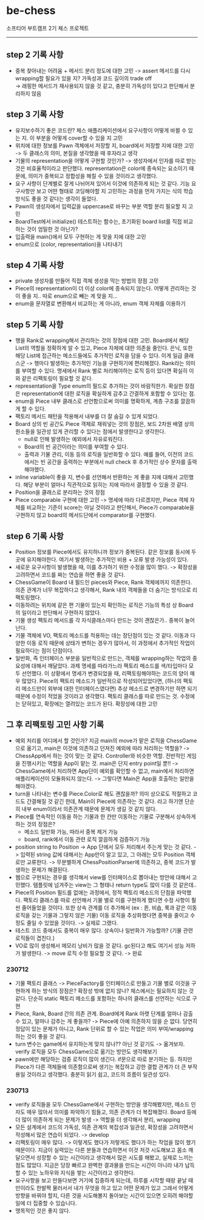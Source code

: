 # be-chess
소프티어 부트캠프 2기 체스 프로젝트

---
  
  ## step 2 기록 사항
- 중복 찾아내는 어려움 + 메서드 분리 정도에 대한 고민 -> assert 메서드를 다시 wrapping할 필요가 있을 지? 가독성과 코드 길이의 trade off <br> -> 래핑한 메서드가 재사용되지 않을 것 같고, 충분히 가독성이 있다고 판단해서 분리하지 않음

## step 3 기록 사항
- 유지보수하기 좋은 코드란? 체스 애플리케이션에서 요구사항이 어떻게 바뀔 수 있는 지. 이 부분을 어떻게 cover할 수 있을 지 고민
- 위치에 대한 정보를 Pawn 객체에서 저장할 지, board에서 저장할 지에 대한 고민 -> 두 클래스의 의미, 본질을 생각했을 때 후자라고 생각
- 기물의 representation을 어떻게 구현할 것인가? -> 생성자에서 인자를 따로 받는 것은 비효율적이라고 판단했다. representation은 color에 종속되는 요소이기 때문에, 의미가 중복되고 정합성을 해칠 수 있을 것이라고 생각했다.
- 요구 사항이 단계별로 잘게 나뉘어져 있어서 이것에 의존하게 되는 것 같다. 기능 요구사항만 보고 어떤 형태로 코딩해야할 지 고민하는 과정을 먼저 가지는 식의 학습 방식도 좋을 것 같다는 생각이 들었다.
- Pawn의 생성자에서 입력값을 uppercase로 바꾸는 부분 역할 분리 필요할 지 고민 <br>
- BoardTest에서 initialize() 테스트하는 함수는, 초기화된 board list를 직접 비교하는 것이 엄밀한 것 아닌가?
- 입출력을 main()에서 모두 구현하는 게 맞을 지에 대한 고민
- enum으로 (color, representation)을 나타내기

## step 4 기록 사항
- private 생성자를 만들어 직접 객체 생성을 막는 방법의 장점 고민
- Piece의 representation이 더 이상 color에 종속되지 않는다. 어떻게 관리하는 것이 좋을 지.. 따로 enum으로 빼는 게 맞을 지...
- enum을 문자열로 변환해서 비교하는 게 아니라, enum 객체 자체를 이용하기

## step 5 기록 사항
- 행을 Rank로 wrapping해서 관리하는 것의 장점에 대한 고민. Board에서 해당 List의 역할을 정확하게 알 수 있고, Piece 자체에 대한 의존을 줄인다. 은닉, 또한 해당 List에 접근하는 메소드들에도 추가적인 로직을 담을 수 있다. 이게 일급 클래스군
  -> 행마다 발생하는 추가적인 기능을 구현하기에 편리해졌다. Rank라는 의미를 부여할 수 있다. 명세에서 Rank 별로 처리해야하는 로직 등이 있다면 확실히 이와 같은 리팩토링이 필요할 것 같다.
- representation을 Type enum의 필드로 추가하는 것이 바람직한가. 확실한 장점은 representation에 대한 로직을 확실하게 감추고 간결하게 포함할 수 있다는 점.
- enum을 Piece 내부 클래스로 선언함으로써 의미를 명확하게, 계층 구조를 깔끔하게 할 수 있다.
- 팩토리 메서드 패턴을 적용해서 내부를 더 잘 숨길 수 있게 되었다. 
- Board 상의 빈 공간도 Piece 객체로 채워넣는 것의 장점은, 보드 2차원 배열 상의 원소들을 일관성 있게 관리할 수 있다는 점에서 발생한다고 생각한다.
  - null로 인해 발생하는 예외에서 자유로워진다.
  - Board의 빈 공간이라는 의미를 부여할 수 있다.
  - 출력과 기물 관리, 이동 등의 로직을 일반화할 수 있다. 예를 들어, 이전의 코드에서는 빈 공간을 출력하는 부분에서 null check 후 추가적인 상수 문자를 출력해야했다.
- inline variable이 좋을 지, 변수를 선언해서 반환하는 게 좋을 지에 대해서 고민했다. 해당 부분이 얼마나 직관적으로 읽히는 지에 따라서 결정할 수 있을 것 같다.
- Position을 클래스로 분리하는 것의 장점
- Piece comparable 구현에 대한 고민 -> 명세에 따라 다르겠지만, Piece 객체 자체를 비교하는 기준이 score는 아닐 것이라고 판단해서, Piece가 comparable을 구현하지 않고 board의 메서드단에서 comparator를 구현했다.

## step 6 기록 사항
- Position 정보를 Piece에서도 유지하니까 정보가 중복된다. 같은 정보를 동시에 두 곳에 유지해야한다. 여기서 발생하는 추가적인 비용 + 오류 발생 가능성이 있다. 
- 새로운 요구사항이 발생했을 때, 이를 추가하기 위한 수정을 많이 했다. -> 확장성을 고려하면서 코드를 짜는 연습을 하면 좋을 것 같다.
- ChessGame이 Board 내 필드인 pieces와 Piece, Rank 객체에까지 의존한다. 의존 관계가 너무 복잡하다고 생각해서, Rank 내의 객체들을 더 숨기는 방식으로 리팩토링했다.
- 이동하려는 위치에 같은 편 기물이 있는지 확인하는 로직은 기능의 특성 상 Board의 일이라고 판단해서 구현하지 않았다.
- 기물 생성 팩토리 메서드를 각 자식클래스마다 만드는 것이 괜찮은가.. 중복이 늘어난다.
- 기물 객체에 VO, 팩토리 메소드를 적용하는 데는 장단점이 있는 것 같다. 이동과 다양한 이동 로직 때문에 상태가 변하는 경우가 많아서, 이 과정에서 추가적인 작업이 필요하다는 점이 단점이다.
- 일반화, 즉 인터페이스 부분을 일반적으로 만드는, 객체를 wrapping하는 작업의 중요성에 대해서 깨달았다. 과제 명세를 따라가느라 팩토리 메소드를 색/타입마다 모두 선언했다. 이 상황에서 명세가 변경되었을 때, 리팩토링해야하는 코드의 양이 매우 많았다.
Piece의 팩토리 메소드가 일반적으로 작성되어있었다면, (하나의 팩토리 메소드만이 외부에 대한 인터페이스였다면) 추상 메소드로 변경하기만 하면 되기 때문에 수정이 적었을 것이라고 생각했다. 팩토리 클래스를 따로 만드는 것. 수정에는 닫혀있고, 확장에는 열려있는 코드가 된다.
확장성에 대한 고민 

## 그 후 리팩토링 고민 사항 기록
- 예외 처리를 어디에서 할 것인가? 지금 main의 move가 맡은 로직을 ChessGame으로 옮기고, main은 이것에 의존하고 던져진 예외에 따라 처리하는 역할을?
  -> ChessApp에서 하는 것이 맞는 것 같다. Controller와 비슷한 역할. 전반적인 게임을 진행시키는 역할을 App이 맡는 것. main은 단지 entry point일 뿐!! 
  -> ChessGame에서 처리하면 App단이 예외를 확인할 수 없고, main에서 처리하면 애플리케이션이 모듈화되지 않는다.
  -> 그렇다면 Main은 App을 호출하는 일만을 해야겠다. 
- turn을 나타내는 변수를 Piece.Color로 해도 괜찮을까? 의미 상으로도 적절하고 코드도 간결해질 것 같긴 한데, Main이 Piece에 의존하는 것 같다. 라고 하기엔 단순히 내부 enum이라서 의존관계 때문에 문제가 생길 것 같지 않다.
- Piece를 연속적인 이동을 하는 기물과 한 칸만 이동하는 기물로 구분해서 상속하게 하는 것의 장점은? 
  - 메소드 일반화 가능, 따라서 중복 제거 가능
  - board, rank에서 이동 관련 로직 깔끔하게 검증하기 가능
- position string to Position -> App 단에서 모두 처리해서 주는게 맞는 것 같다.
  -> 입력된 string 값에 대해서는 App만이 알고 있고, 그 아래는 모두 Position 객체로만 교류한다. -> 무분별하게 ChessPositionParser에 의존하고, 중복 코드가 발생하는 문제가 해결된다.
- 웹으로 구현되는 경우를 생각해서 view를 인터페이스로 뽑아내는 방안에 대해서 고민했다. 템플릿에 넘겨주는 view는 그 형태나 return type도 많이 다를 것 같은데..
- Piece의 Position 필드를 없애는 과정에서, 정적 팩토리 메소드의 단점을 파악했다. 팩토리 클래스를 따로 선언해서 기물 별로 이를 구현하게 했다면 수정 사항이 훨씬 줄어들었을 것이다.
  또한 상속 관계를 더 추가해서 (ex : 퀸, 비숍, 룩과 같은 이동 로직을 갖는 기물과 그렇지 않은 기물) 이동 로직을 추상화했다면 중복을 줄이고 수정도 줄일 수 있었을 것이다. -> 실제로 그랬다.
- 테스트 코드 중에서도 중복이 매우 많다. 상속이나 일반화가 가능할까? (기물 관련 로직들이 겹친다.)
- VO로 많이 생성해서 메모리 낭비가 많을 것 같다. gc된다고 해도 여기서 성능 저하가 발생한다. -> move 로직 수정 필요할 것 같다. -> 완료

### 230712
- 기물 팩토리 클래스 -> PieceFactory를 인터페이스로 만들고 기물 별로 이것을 구현하게 하는 방식의 장점은? 확장성 밖에 없지 않나? 체스에서는 필요하지 않는 것 같다. 단순히 static 팩토리 메소드를 포함하는 하나의 클래스를 선언하는 식으로 구현
- Piece, Rank, Board 간의 의존 관계. Board에게 Rank 아랫 단계를 얼마나 감출 수 있고, 얼마나 감추는 게 좋을까? -> Piece에 아예 의존하지 않을 순 없다. 당연히 정답이 있는 문제가 아니고, Rank 단위로 할 수 있는 작업은 의미 부여/wrapping하는 것이 좋을 것 같다.
- turn 변수는 game에서 유지하는게 맞지 않나?? 아닌 것 같기도 -> 옮겨보자. verify 로직을 모두 ChessGame으로 옮기는 방안도 생각해보기
- pawn에만 해당하는 검증 로직이 많이 생긴다. if문으로 따로 분기하는 등. 하지만 Piece가 다른 객체들에 의존함으로써 생기는 복잡하고 강한 결합 관계가 더 큰 부작용일 것이라고 생각했다. 충분히 읽기 쉽고, 코드의 흐름이 일관성 있다.

### 230713
- verify 로직들을 모두 ChessGame에서 구현하는 방안을 생각해봤지만, 메소드 인자도 매우 많아서 의미를 파악하기 힘들고, 의존 관계가 더 복잡해졌다. Board 등에 더 많이 의존하게 되는 문제가 발생 -> 역할을 더 생각해서 분리, wrapping
- 모든 설계에서 코드의 가독성, 의존 관계의 복잡성과 일관성, 확장성을 고려하면서 작성해서 많은 연습이 되었다. -> develop
- 리팩토링이 매우 많다. -> 이렇게도 했다가 저렇게도 했다가 하는 작업을 많이 했기 때문이다. 지금이 실력있는 다른 분들과 연습하면서 이것 저것 시도해보고 몸소 깨달으면서 성장할 수 있는 시간이라고 생각해서 많은 시도를 해봤고, 실제로 느끼는 점도 많았다.
  지금은 당장 빠르고 완벽한 결과물을 만드는 시간이 아니라 내가 납득할 수 있는 노하우와 지식을 쌓는 시간이라고 생각한다.
- 요구사항을 보고 만들다보면 거기에 집중하게 되는데, 하루를 시작할 때랑 끝날 때만이라도 한발짝 물러서서 내가 무엇을 하고 있고 어떤 문제가 있고 그래서 어떻게 방향을 바꿔야 할지, 다른 것을 시도해볼지 돌아보는 시간이 있으면 오히려 해야할 일에 더 집중할 수 있습니다.
- 맹목적인 것은 좋지 않다.